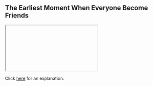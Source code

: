 ##  The Earliest Moment When Everyone Become Friends 

<iframe></iframe>

Click [here](Explanation.md) for an explanation.

